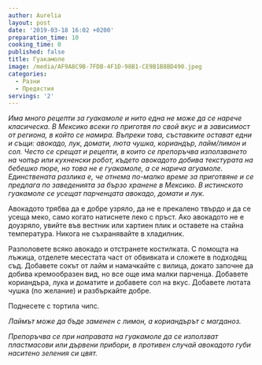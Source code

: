 ```yaml
---
author: Aurelia
layout: post
date: '2019-03-18 16:02 +0200'
preparation_time: 10
cooking_time: 0
published: false
title: Гуакамоле
image: /media/AF9A8C9B-7FDB-4F1D-98B1-CE9B1B8BD490.jpeg
categories:
  - Разни
  - Предястия
servings: '2'
---
```

_Има много рецепти за гуакамоле и нито една не може да се нарече класическа. В Мексико всеки го приготвя по свой вкус и в зависимост от региона, в който се намира. Въпреки това, съставките остават едни и същи: авокадо, лук, домати, люта чушка, кориандър, лайм/лимон и сол.
Често се срещат и рецепти, в които се препоръчва използването на чопър или кухненски робот, където авокадото добива текстурата на бебешко пюре, но това не е гуакамоле, а се нарича агуамоле. Единствената разлика е, че отнема по-малко време за приготвяне и се предлага по заведенията за бързо хранене в Мексико. В истинското гуакамоле се усещат парченцата авокадо, домати и лук._

Авокадото трябва да е добре узряло, да не е прекалено твърдо и да се усеща меко, само когато натиснете леко с пръст. Ако авокадото не е доузряло, увийте във вестник или хартиен плик и оставете на стайна температура. Никога не съхранявайте в хладилник.

Разполовете всяко авокадо и отстранете костилката. С помощта на лъжица, отделете месестата част от обвивката и сложете в подходящ съд. Добавете сокът от лайм и намачкайте с вилица, докато започне да добива кремообразен вид, но все още има малки парченца. Добавете кориандъра, лука и доматите и добавете сол на вкус. Добавете лютата чушка (по желание) и разбъркайте добре.

Поднесете с тортила чипс.

_Лаймът може да бъде заменен с лимон, а кориандърът с магданоз._

_Препоръчва се при направата на гуакамоле да се използват пластмасови или дървени прибори, в противен случай авокадото губи наситено зеления си цвят._
